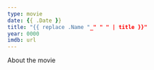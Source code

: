 ```yaml
---
type: movie
date: {{ .Date }}
title: "{{ replace .Name "_" " " | title }}"
year: 0000
imdb: url
---
```


About the movie
